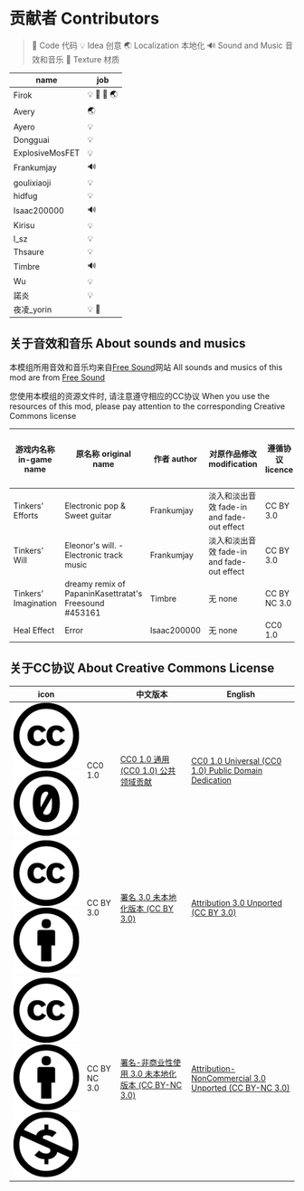 # 贡献者 Contributors

> 📑 Code 代码
> 💡 Idea 创意
> 🌏 Localization 本地化
> 🔊 Sound and Music 音效和音乐
> 🌼 Texture 材质

name|job
----|---
Firok|💡 📑 🌼 🌏
Avery|🌏
Ayero|💡
Dongguai|💡
ExplosiveMosFET|💡
Frankumjay|🔊
goulixiaoji|💡
hidfug|💡
Isaac200000|🔊
Kirisu|💡
l_sz|💡
Thsaure|💡
Timbre|🔊
Wu|💡
諾炎|💡
夜凌_yorin|💡 🌼

## 关于音效和音乐 About sounds and musics

本模组所用音效和音乐均来自[Free Sound](https://freesound.org/)网站 All sounds and musics of this mod are from [Free Sound](https://freesound.org/)

您使用本模组的资源文件时, 请注意遵守相应的CC协议 When you use the resources of this mod, please pay attention to the corresponding Creative Commons license

游戏内名称 in-game name|原名称 original name|作者 author|对原作品修改 modification|遵循协议 licence|原作链接 link
-|-|-|-|-|-
Tinkers' Efforts|Electronic pop & Sweet guitar|Frankumjay|淡入和淡出音效 fade-in and fade-out effect|CC BY 3.0|[Link](https://freesound.org/people/frankum/sounds/368743/)
Tinkers' Will|Eleonor's will. - Electronic track music|Frankumjay|淡入和淡出音效 fade-in and fade-out effect|CC BY 3.0|[Link](https://freesound.org/people/frankum/sounds/453072/)
Tinkers' Imagination|dreamy remix of PapaninKasettratat's Freesound #453161|Timbre|无 none|CC BY NC 3.0|[Link](https://freesound.org/people/Timbre/sounds/454806/)
Heal Effect|Error|Isaac200000|无 none|CC0 1.0|[Link](https://freesound.org/people/Isaac200000/sounds/188013/)

## 关于CC协议 About Creative Commons License

icon||中文版本|English
-|-|-|-
![cc](doc/img/icon_cc.png "cc") ![zero](doc/img/icon_zero.png "IMG_CC0")|CC0 1.0|[CC0 1.0 通用 (CC0 1.0) 公共领域贡献](https://creativecommons.org/publicdomain/zero/1.0/deed.zh)|[CC0 1.0 Universal (CC0 1.0) Public Domain Dedication](https://creativecommons.org/publicdomain/zero/1.0/)
![CC](doc/img/icon_cc.png "cc") ![attr](doc/img/icon_attr.png "attr")|CC BY 3.0|[署名 3.0 未本地化版本 (CC BY 3.0)](https://creativecommons.org/licenses/by/3.0/deed.zh)|[Attribution 3.0 Unported (CC BY 3.0)](https://creativecommons.org/licenses/by/3.0/)
![cc](doc/img/icon_cc.png "cc") ![attr](doc/img/icon_attr.png "attr") ![nc](doc/img/icon_nc.png "nc")|CC BY NC 3.0|[署名-非商业性使用 3.0 未本地化版本 (CC BY-NC 3.0)](https://creativecommons.org/licenses/by-nc/3.0/deed.zh)|[Attribution-NonCommercial 3.0 Unported (CC BY-NC 3.0)](https://creativecommons.org/licenses/by-nc/3.0/)
